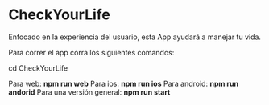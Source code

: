 # CheckYourLife

Enfocado en la experiencia del usuario, esta App ayudará a manejar tu vida.

Para correr el app corra los siguientes comandos:

cd CheckYourLife

Para web: **npm run web**
Para ios: **npm run ios**
Para android: **npm run andorid**
Para una versión general: **npm run start**

